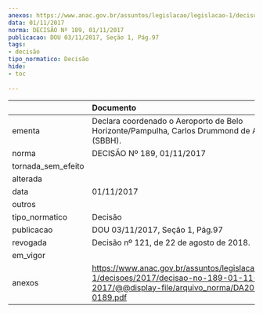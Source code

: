 ```yaml
---
anexos: https://www.anac.gov.br/assuntos/legislacao/legislacao-1/decisoes/2017/decisao-no-189-01-11-2017/@@display-file/arquivo_norma/DA2017-0189.pdf
data: 01/11/2017
norma: DECISÃO Nº 189, 01/11/2017
publicacao: DOU 03/11/2017, Seção 1, Pág.97
tags:
- decisão
tipo_normatico: Decisão
hide: 
- toc 
 
---
```


|                    | Documento                                                                                                                                     |
|:-------------------|:----------------------------------------------------------------------------------------------------------------------------------------------|
| ementa             | Declara coordenado o Aeroporto de Belo Horizonte/Pampulha, Carlos Drummond de Andrade (SBBH).                                                 |
| norma              | DECISÃO Nº 189, 01/11/2017                                                                                                                    |
| tornada_sem_efeito |                                                                                                                                               |
| alterada           |                                                                                                                                               |
| data               | 01/11/2017                                                                                                                                    |
| outros             |                                                                                                                                               |
| tipo_normatico     | Decisão                                                                                                                                       |
| publicacao         | DOU 03/11/2017, Seção 1, Pág.97                                                                                                               |
| revogada           | Decisão nº 121, de 22 de agosto de 2018.                                                                                                      |
| em_vigor           |                                                                                                                                               |
| anexos             | https://www.anac.gov.br/assuntos/legislacao/legislacao-1/decisoes/2017/decisao-no-189-01-11-2017/@@display-file/arquivo_norma/DA2017-0189.pdf |